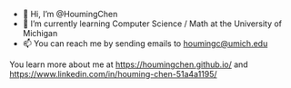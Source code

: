 - 👋 Hi, I’m @HoumingChen
- 🌱 I’m currently learning Computer Science / Math at the University of Michigan
- 📫 You can reach me by sending emails to houmingc@umich.edu

You learn more about me at https://houmingchen.github.io/ and https://www.linkedin.com/in/houming-chen-51a4a1195/
